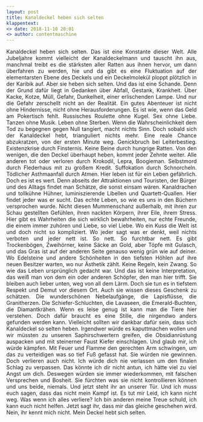 ```yaml
---
layout: post
title: Kanaldeckel heben sich selten
klappentext:
<> date: 2018-11-10 20:01
<> author: contentmaschine
---
```

<div style="text-align:justify">
Kanaldeckel heben sich selten. Das ist eine Konstante dieser Welt. Alle Jubeljahre kommt vielleicht der Kanaldeckelmann und tauscht ihn aus, manchmal treibt es die stärksten aller Ratten aus ihnen hervor, um dann überfahren zu werden, hie und da gibt es eine Fluktuation auf der elementarsten Ebene des Deckels und ein Deckelmolekül ploppt plötzlich in der Karibik auf. Aber sie heben sich selten. Und das ist eine Schande. Denn der Grund dafür liegt in Gedanken über Abfall, Gestank, Krankheit. Über Kacke, Kotze, Müll, Gefahr, Dunkelheit, einer erlischenden Lampe. Und nur die Gefahr zerschellt nicht an der Realität. Ein gutes Abenteuer ist nicht ohne Hindernisse, nicht ohne Herausforderungen. Es ist wie, wenn das Geld am Pokertisch fehlt. Russisches Roulette ohne Kugel. Sex ohne Liebe. Tanzen ohne Musik. Leben ohne Sterben. Wenn die Wahrscheinlichkeit dem Tod zu begegnen gegen Null tangiert, macht nichts Sinn. Doch sobald sich der Kanaldeckel hebt, trianguliert nichts mehr. Eine reale Chance abzukratzen, von der ersten Minute weg. Genickbruch bei Leiterbestieg. Existenzkrise durch Finsternis. Keine Beine durch hungrige Ratten. Von den wenigen, die den Deckel überhaupt heben, kommt jeder Zehnte weiter. Alle anderen tot oder verloren durch Krokodil, Lepra, Boogieman. Selbstmord durch Flederhaus mit zu großem Kredit. Suffokation durch Schnorcheln. Tödlicher Asthmaanfall durch Atmen. Hier leben ist für ein Leben gefährlich. Doch es ist es wert. Denn abseits der Attraktionen und Touristen, der Bürger und des Alltags findet man Schätze, die sonst einsam wären. Kanaldrachen und tollkühne Hühner, luminiszierende Libellen und Quartett-Quallen. Hier findet jeder was er sucht. Das echte Leben, so wie es uns in den Büchern versprochen wurde. Nicht diesen Mummenschanz außerhalb, mit ihren zur Schau gestellten Gefühlen, ihren nackten Körpern, ihrer Eile, ihrem Stress. Hier gibt es Wahrheiten die sich wirklich bewahrheiten, nur echte Freunde, die einem immer zuhören und Liebe, so viel Liebe. Wo ein Kuss die Welt ist und doch nicht so kompliziert. Wo jeder sagt was er denkt, weil nichts verboten und jeder nett ist. So nett. So furchtbar nett. Es gibt Trockenbögen, Zweihörner, keine Säcke an Gold, aber Töpfe mit Gulasch, und das Gras ist auf der anderen Seite genauso wenig grün wie auf deiner. Wo Edelsteine und andere Schönheiten in den tiefsten Höhlen auf ihre neuen Besitzer warten, wo nur Ästhetik zählt. Keine Regeln, kein Zwang. So wie das Leben ursprünglich gedacht war. Und das ist keine Interpretation, das weiß man von dem ein oder anderen Schöpfer, den man hier trifft. Sie bleiben auch lieber unten, weg von all dem Lärm. Doch sie tun es in tiefstem Respekt und Demut vor diesem Ort. Auch sie wissen dieses Geschenk zu schätzen. Die wunderschönen Nebelaufgänge, die Lapisflüsse, die Granitherzen. Die Schiefer-Schluchten, die Lavaseen,  die Emerald-Buchten, die Diamantkrähen. Wenn es leise genug ist kann man die Tiere hier verstehen. Doch dafür braucht es eine Stille, die nirgendwo anders gefunden werden kann. Vielleicht sollten wir dankbar dafür sein, dass sich Kanaldeckel so selten heben. Irgendwer würde es kaputtmachen wollen und wir müssten zu unseren Saphirschwertern greifen, die Obsidianrüstung auspacken und mit steinerner Faust Kiefer einschlagen. Und glaub mir, ich würde kämpfen. Mit Feuer und Flamme den gerechten Arm schwingen, um das zu verteidigen was so tief Fuß gefasst hat. Sie würden nie gewinnen. Doch verlieren auch nicht. Ich würde dich nie verlassen um den finalen Schlag zu verpassen. Das könnte ich dir nicht antun, ich hätte viel zu viel Angst um dich. Deswegen würden sie immer wiederkommen, mit falschen Versprechen und Bosheit. Sie fürchten was sie nicht kontrollieren können und uns beide, niemals. Und jetzt steht ihr an unserer Tür. Und ich muss euch sagen, dass das nicht mein Kampf ist. Es tut mir Leid, ich kann nicht weg. Was wenn ich alles verliere? Ich bin anderen meine Treue schuld, ich kann euch nicht helfen. Jetzt sagt ihr, dass mir das gleiche geschehen wird. Nein, ihr kennt mich nicht. Mein Deckel hebt sich selten.
